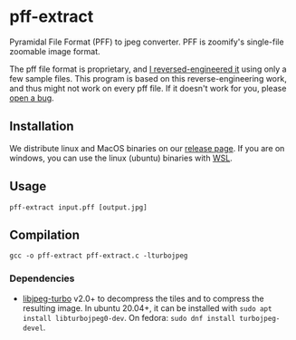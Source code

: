 # pff-extract
Pyramidal File Format (PFF) to jpeg converter. PFF is zoomify's single-file zoomable image format.

The pff file format is proprietary, and [I reversed-engineered it](https://github.com/lovasoa/pff-extract/wiki/Zoomify-PFF-file-format-documentation) using only a few sample files. This program is based on this reverse-engineering work, and thus might not work on every pff file. If it doesn't work for you, please [open a bug](https://github.com/lovasoa/pff-extract/issues/new).

## Installation

We distribute linux and MacOS binaries on our [release page](https://github.com/lovasoa/pff-extract/releases).
If you are on windows, you can use the linux (ubuntu) binaries with [WSL](https://docs.microsoft.com/en-us/windows/wsl/install-win10).

## Usage
```
pff-extract input.pff [output.jpg]
```

## Compilation
```
gcc -o pff-extract pff-extract.c -lturbojpeg
```

### Dependencies
 * [libjpeg-turbo](http://www.libjpeg-turbo.org/) v2.0+ to decompress the tiles
   and to compress the resulting image.
   In ubuntu 20.04+, it can be installed with `sudo apt install libturbojpeg0-dev`.
   On fedora: `sudo dnf install turbojpeg-devel`.
